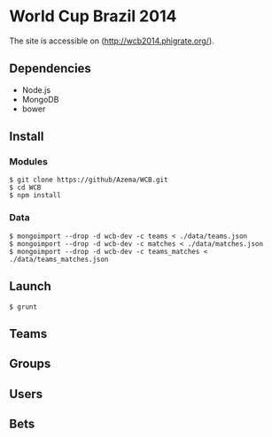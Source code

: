 # World Cup Brazil 2014

The site is accessible on (http://wcb2014.phigrate.org/).

## Dependencies

* Node.js
* MongoDB
* bower

## Install
### Modules
```
$ git clone https://github/Azema/WCB.git
$ cd WCB
$ npm install
```

### Data
```
$ mongoimport --drop -d wcb-dev -c teams < ./data/teams.json
$ mongoimport --drop -d wcb-dev -c matches < ./data/matches.json
$ mongoimport --drop -d wcb-dev -c teams_matches < ./data/teams_matches.json
```

## Launch
```
$ grunt
```


## Teams

## Groups

## Users

## Bets
